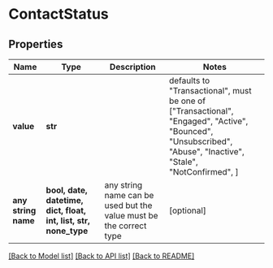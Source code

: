 # ContactStatus


## Properties
Name | Type | Description | Notes
------------ | ------------- | ------------- | -------------
**value** | **str** |  | defaults to "Transactional",  must be one of ["Transactional", "Engaged", "Active", "Bounced", "Unsubscribed", "Abuse", "Inactive", "Stale", "NotConfirmed", ]
**any string name** | **bool, date, datetime, dict, float, int, list, str, none_type** | any string name can be used but the value must be the correct type | [optional]

[[Back to Model list]](../README.md#documentation-for-models) [[Back to API list]](../README.md#documentation-for-api-endpoints) [[Back to README]](../README.md)



